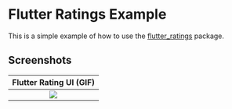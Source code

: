 # Flutter Ratings Example

This is a simple example of how to use the [flutter_ratings](https://pub.dev/packages/flutter_ratings) package.

## Screenshots


| Flutter Rating UI (GIF) |
| :---: |
| <img src="https://github.com/alamin-karno/flutter_ratings/blob/main/example/screenshots/flutter_rattings.gif?raw=true"> |



